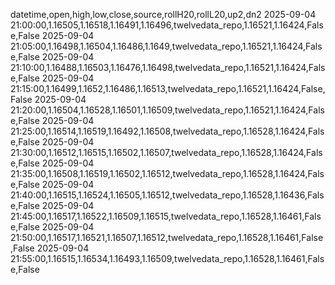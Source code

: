 datetime,open,high,low,close,source,rollH20,rollL20,up2,dn2
2025-09-04 21:00:00,1.16505,1.16518,1.16491,1.16496,twelvedata_repo,1.16521,1.16424,False,False
2025-09-04 21:05:00,1.16498,1.16504,1.16486,1.1649,twelvedata_repo,1.16521,1.16424,False,False
2025-09-04 21:10:00,1.16488,1.16503,1.16476,1.16498,twelvedata_repo,1.16521,1.16424,False,False
2025-09-04 21:15:00,1.16499,1.1652,1.16486,1.16513,twelvedata_repo,1.16521,1.16424,False,False
2025-09-04 21:20:00,1.16504,1.16528,1.16501,1.16509,twelvedata_repo,1.16521,1.16424,False,False
2025-09-04 21:25:00,1.16514,1.16519,1.16492,1.16508,twelvedata_repo,1.16528,1.16424,False,False
2025-09-04 21:30:00,1.16512,1.16515,1.16502,1.16507,twelvedata_repo,1.16528,1.16424,False,False
2025-09-04 21:35:00,1.16508,1.16519,1.16502,1.16512,twelvedata_repo,1.16528,1.16424,False,False
2025-09-04 21:40:00,1.16515,1.16524,1.16505,1.16512,twelvedata_repo,1.16528,1.16436,False,False
2025-09-04 21:45:00,1.16517,1.16522,1.16509,1.16515,twelvedata_repo,1.16528,1.16461,False,False
2025-09-04 21:50:00,1.16517,1.16521,1.16507,1.16512,twelvedata_repo,1.16528,1.16461,False,False
2025-09-04 21:55:00,1.16515,1.16534,1.16493,1.16509,twelvedata_repo,1.16528,1.16461,False,False
